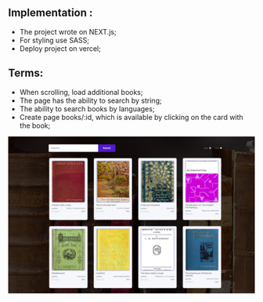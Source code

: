 ## Implementation :

- The project wrote on NEXT.js;
- For styling use SASS;
- Deploy project on vercel;

## Terms:

- When scrolling, load additional books;
- The page has the ability to search by string;
- The ability to search books by languages;
- Create page books/:id, which is available by clicking on the card with the book;

![First-Screen](public/first-screen.JPG)
